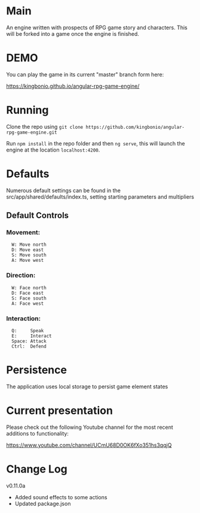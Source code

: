 # Main

An engine written with prospects of RPG game story and characters. This will be forked into a game once the engine is finished.

# DEMO

You can play the game in its current "master" branch form here:

https://kingbonio.github.io/angular-rpg-game-engine/


# Running

Clone the repo using `git clone https://github.com/kingbonio/angular-rpg-game-engine.git`

Run `npm install` in the repo folder and then `ng serve`, this will launch the engine at the location `localhost:4200`.


# Defaults

Numerous default settings can be found in the src/app/shared/defaults/index.ts, setting starting parameters and multipliers

## Default Controls

### Movement:

      W: Move north
      D: Move east
      S: Move south
      A: Move west

### Direction:

      W: Face north
      D: Face east
      S: Face south
      A: Face west

### Interaction:

      Q:     Speak
      E:     Interact
      Space: Attack
      Ctrl:  Defend


# Persistence

The application uses local storage to persist game element states


# Current presentation

Please check out the following Youtube channel for the most recent additions to functionality:

https://www.youtube.com/channel/UCmU68D0OK6fXo351hs3qqjQ


# Change Log

v0.11.0a

* Added sound effects to some actions
* Updated package.json